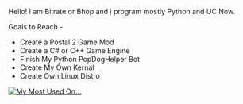 Hello! I am Bitrate or Bhop and i program mostly Python and UC Now.

Goals to Reach -
- Create a Postal 2 Game Mod
- Create a C# or C++ Game Engine
- Finish My Python PopDogHelper Bot
- Create My Own Kernal
- Create Own Linux Distro

[![My Most Used On...](https://github-readme-stats.vercel.app/api/top-langs/?username=codenamebhop)](https://github.com/anuraghazra/github-readme-stats)

<!---
CodeNameBhop/CodeNameBhop is a ✨ special ✨ repository because its `README.md` (this file) appears on your GitHub profile.
You can click the Preview link to take a look at your changes.
--->
